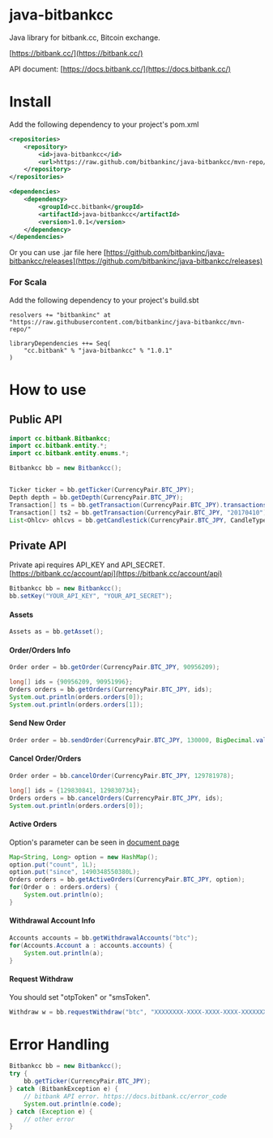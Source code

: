 # java-bitbankcc
Java library for bitbank.cc, Bitcoin exchange.

[https://bitbank.cc/](https://bitbank.cc/)

API document: [https://docs.bitbank.cc/](https://docs.bitbank.cc/)

# Install
Add the following dependency to your project's pom.xml
```xml
<repositories>
    <repository>
        <id>java-bitbankcc</id>
        <url>https://raw.github.com/bitbankinc/java-bitbankcc/mvn-repo/</url>
    </repository>
</repositories>

<dependencies>
    <dependency>
        <groupId>cc.bitbank</groupId>
        <artifactId>java-bitbankcc</artifactId>
        <version>1.0.1</version>
    </dependency>
</dependencies>
```
Or you can use .jar file here [https://github.com/bitbankinc/java-bitbankcc/releases](https://github.com/bitbankinc/java-bitbankcc/releases)

### For Scala
Add the following dependency to your project's build.sbt
```
resolvers += "bitbankinc" at "https://raw.githubusercontent.com/bitbankinc/java-bitbankcc/mvn-repo/"

libraryDependencies ++= Seq(
    "cc.bitbank" % "java-bitbankcc" % "1.0.1"
)

```

# How to use
## Public API
```java
import cc.bitbank.Bitbankcc;
import cc.bitbank.entity.*;
import cc.bitbank.entity.enums.*;

Bitbankcc bb = new Bitbankcc();


Ticker ticker = bb.getTicker(CurrencyPair.BTC_JPY);
Depth depth = bb.getDepth(CurrencyPair.BTC_JPY);
Transaction[] ts = bb.getTransaction(CurrencyPair.BTC_JPY).transactions;
Transaction[] ts2 = bb.getTransaction(CurrencyPair.BTC_JPY, "20170410").transactions;
List<Ohlcv> ohlcvs = bb.getCandlestick(CurrencyPair.BTC_JPY, CandleType._1DAY, "2017").candlestick[0].getOhlcvList();

```

## Private API
Private api requires API_KEY and API_SECRET.
[https://bitbank.cc/account/api](https://bitbank.cc/account/api)

```java
Bitbankcc bb = new Bitbankcc();
bb.setKey("YOUR_API_KEY", "YOUR_API_SECRET");
```

#### Assets
```java
Assets as = bb.getAsset();
```

#### Order/Orders Info
```java
Order order = bb.getOrder(CurrencyPair.BTC_JPY, 90956209);

long[] ids = {90956209, 90951996};
Orders orders = bb.getOrders(CurrencyPair.BTC_JPY, ids);
System.out.println(orders.orders[0]);
System.out.println(orders.orders[1]);
```

#### Send New Order
```java
Order order = bb.sendOrder(CurrencyPair.BTC_JPY, 130000, BigDecimal.valueOf(0.01), OrderSide.BUY, OrderType.LIMIT);
```

#### Cancel Order/Orders
```java
Order order = bb.cancelOrder(CurrencyPair.BTC_JPY, 129781978);

long[] ids = {129830841, 129830734};
Orders orders = bb.cancelOrders(CurrencyPair.BTC_JPY, ids);
System.out.println(orders.orders[0]);
```

#### Active Orders
Option's parameter can be seen in [document page](https://docs.bitbank.cc/#!/Order/active_orders)
```java
Map<String, Long> option = new HashMap();
option.put("count", 1L);
option.put("since", 1490348550380L);
Orders orders = bb.getActiveOrders(CurrencyPair.BTC_JPY, option);
for(Order o : orders.orders) {
    System.out.println(o);
}
```

#### Withdrawal Account Info
```java
Accounts accounts = bb.getWithdrawalAccounts("btc");
for(Accounts.Account a : accounts.accounts) {
    System.out.println(a);
}
```

#### Request Withdraw
You should set "otpToken" or "smsToken".
```java
Withdraw w = bb.requestWithdraw("btc", "XXXXXXXX-XXXX-XXXX-XXXX-XXXXXXXXXX", BigDecimal.valueOf(0.005), "867005", "");
```


# Error Handling
```java
Bitbankcc bb = new Bitbankcc();
try {
    bb.getTicker(CurrencyPair.BTC_JPY);
} catch (BitbankException e) {
    // bitbank API error. https://docs.bitbank.cc/error_code
    System.out.println(e.code);
} catch (Exception e) {
    // other error
}
```